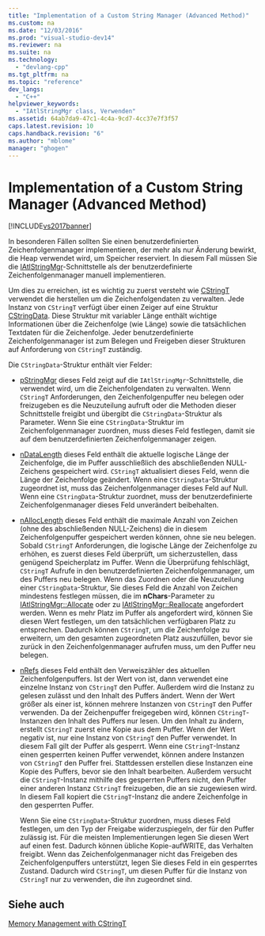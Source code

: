 ```yaml
---
title: "Implementation of a Custom String Manager (Advanced Method)"
ms.custom: na
ms.date: "12/03/2016"
ms.prod: "visual-studio-dev14"
ms.reviewer: na
ms.suite: na
ms.technology: 
  - "devlang-cpp"
ms.tgt_pltfrm: na
ms.topic: "reference"
dev_langs: 
  - "C++"
helpviewer_keywords: 
  - "IAtlStringMgr class, Verwenden"
ms.assetid: 64ab7da9-47c1-4c4a-9cd7-4cc37e7f3f57
caps.latest.revision: 10
caps.handback.revision: "6"
ms.author: "mblome"
manager: "ghogen"
---
```

# Implementation of a Custom String Manager (Advanced Method)
[!INCLUDE[vs2017banner](../assembler/inline/includes/vs2017banner.md)]

In besonderen Fällen sollten Sie einen benutzerdefinierten Zeichenfolgenmanager implementieren, der mehr als nur Änderung bewirkt, die Heap verwendet wird, um Speicher reserviert.  In diesem Fall müssen Sie die [IAtlStringMgr](../atl-mfc-shared/reference/iatlstringmgr-class.md)\-Schnittstelle als der benutzerdefinierte Zeichenfolgenmanager manuell implementieren.  
  
 Um dies zu erreichen, ist es wichtig zu zuerst versteht wie [CStringT](../atl-mfc-shared/reference/cstringt-class.md) verwendet die herstellen um die Zeichenfolgendaten zu verwalten.  Jede Instanz von `CStringT` verfügt über einen Zeiger auf eine Struktur [CStringData](../atl-mfc-shared/reference/cstringdata-class.md).  Diese Struktur mit variabler Länge enthält wichtige Informationen über die Zeichenfolge \(wie Länge\) sowie die tatsächlichen Textdaten für die Zeichenfolge.  Jeder benutzerdefinierte Zeichenfolgenmanager ist zum Belegen und Freigeben dieser Strukturen auf Anforderung von `CStringT` zuständig.  
  
 Die `CStringData`\-Struktur enthält vier Felder:  
  
-   [pStringMgr](../Topic/CStringData::pStringMgr.md) dieses Feld zeigt auf die `IAtlStringMgr`\-Schnittstelle, die verwendet wird, um die Zeichenfolgendaten zu verwalten.  Wenn `CStringT` Anforderungen, den Zeichenfolgenpuffer neu belegen oder freizugeben es die Neuzuteilung aufruft oder die Methoden dieser Schnittstelle freigibt und übergibt die `CStringData`\-Struktur als Parameter.  Wenn Sie eine `CStringData`\-Struktur im Zeichenfolgenmanager zuordnen, muss dieses Feld festlegen, damit sie auf dem benutzerdefinierten Zeichenfolgenmanager zeigen.  
  
-   [nDataLength](../Topic/CStringData::nDataLength.md) dieses Feld enthält die aktuelle logische Länge der Zeichenfolge, die im Puffer ausschließlich des abschließenden NULL\-Zeichens gespeichert wird.  `CStringT` aktualisiert dieses Feld, wenn die Länge der Zeichenfolge geändert.  Wenn eine `CStringData`\-Struktur zugeordnet ist, muss das Zeichenfolgenmanager dieses Feld auf Null.  Wenn eine `CStringData`\-Struktur zuordnet, muss der benutzerdefinierte Zeichenfolgenmanager dieses Feld unverändert beibehalten.  
  
-   [nAllocLength](../Topic/CStringData::nAllocLength.md) dieses Feld enthält die maximale Anzahl von Zeichen \(ohne des abschließenden NULL\-Zeichens\) die in diesem Zeichenfolgenpuffer gespeichert werden können, ohne sie neu belegen.  Sobald `CStringT` Anforderungen, die logische Länge der Zeichenfolge zu erhöhen, es zuerst dieses Feld überprüft, um sicherzustellen, dass genügend Speicherplatz im Puffer.  Wenn die Überprüfung fehlschlägt, `CStringT` Aufrufe in den benutzerdefinierten Zeichenfolgenmanager, um des Puffers neu belegen.  Wenn das Zuordnen oder die Neuzuteilung einer `CStringData`\-Struktur, Sie dieses Feld die Anzahl von Zeichen mindestens festlegen müssen, die im **nChars**\-Parameter zu [IAtlStringMgr::Allocate](../Topic/IAtlStringMgr::Allocate.md) oder zu [IAtlStringMgr::Reallocate](../Topic/IAtlStringMgr::Reallocate.md) angefordert werden.  Wenn es mehr Platz im Puffer als angefordert wird, können Sie diesen Wert festlegen, um den tatsächlichen verfügbaren Platz zu entsprechen.  Dadurch können `CStringT`, um die Zeichenfolge zu erweitern, um den gesamten zugeordneten Platz auszufüllen, bevor sie zurück in den Zeichenfolgenmanager aufrufen muss, um den Puffer neu belegen.  
  
-   [nRefs](../Topic/CStringData::nRefs.md) dieses Feld enthält den Verweiszähler des aktuellen Zeichenfolgenpuffers.  Ist der Wert von ist, dann verwendet eine einzelne Instanz von `CStringT` den Puffer.  Außerdem wird die Instanz zu gelesen zulässt und den Inhalt des Puffers ändert.  Wenn der Wert größer als einer ist, können mehrere Instanzen von `CStringT` den Puffer verwenden.  Da der Zeichenpuffer freigegeben wird, können `CStringT`\-Instanzen den Inhalt des Puffers nur lesen.  Um den Inhalt zu ändern, erstellt `CStringT` zuerst eine Kopie aus dem Puffer.  Wenn der Wert negativ ist, nur eine Instanz von `CStringT` den Puffer verwendet.  In diesem Fall gilt der Puffer als gesperrt.  Wenn eine `CStringT`\-Instanz einen gesperrten keinen Puffer verwendet, können andere Instanzen von `CStringT` den Puffer frei.  Stattdessen erstellen diese Instanzen eine Kopie des Puffers, bevor sie den Inhalt bearbeiten.  Außerdem versucht die `CStringT`\-Instanz mithilfe des gesperrten Puffers nicht, den Puffer einer anderen Instanz `CStringT` freizugeben, die an sie zugewiesen wird.  In diesem Fall kopiert die `CStringT`\-Instanz die andere Zeichenfolge in den gesperrten Puffer.  
  
     Wenn Sie eine `CStringData`\-Struktur zuordnen, muss dieses Feld festlegen, um den Typ der Freigabe widerzuspiegeln, der für den Puffer zulässig ist.  Für die meisten Implementierungen legen Sie diesen Wert auf einen fest.  Dadurch können übliche Kopie\-aufWRITE, das Verhalten freigibt.  Wenn das Zeichenfolgenmanager nicht das Freigeben des Zeichenfolgenpuffers unterstützt, legen Sie dieses Feld in ein gesperrtes Zustand.  Dadurch wird `CStringT`, um diesen Puffer für die Instanz von `CStringT` nur zu verwenden, die ihn zugeordnet sind.  
  
## Siehe auch  
 [Memory Management with CStringT](../atl-mfc-shared/memory-management-with-cstringt.md)
